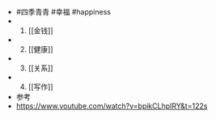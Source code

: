 - #四季青青 #幸福 #happiness
- 1. [[金钱]]
- 2. [[健康]]
- 3. [[关系]]
- 4. [[写作]]
- 参考
- https://www.youtube.com/watch?v=bpikCLhpIRY&t=122s
